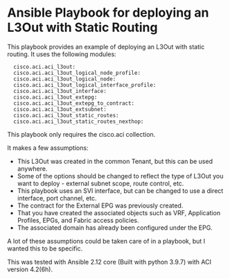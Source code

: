 # <h1>Ansible Playbook for deploying an L3Out with Static Routing </h1>

This playbook provides an example of deploying an L3Out with static routing.
It uses the following modules: 

      cisco.aci.aci_l3out:
      cisco.aci.aci_l3out_logical_node_profile:
      cisco.aci.aci_l3out_logical_node:
      cisco.aci.aci_l3out_logical_interface_profile:
      cisco.aci.aci_l3out_interface:
      cisco.aci.aci_l3out_extepg:
      cisco.aci.aci_l3out_extepg_to_contract:
      cisco.aci.aci_l3out_extsubnet:
      cisco.aci.aci_l3out_static_routes:
      cisco.aci.aci_l3out_static_routes_nexthop:

This playbook only requires the cisco.aci collection.

It makes a few assumptions:

- This L3Out was created in the common Tenant, but this can be used anywhere.
- Some of the options should be changed to reflect the type of L3Out you want to deploy - external subnet scope, route control, etc.
- This playbook uses an SVI interface, but can be changed to use a direct interface, port channel, etc.
- The contract for the External EPG was previously created.
- That you have created the associated objects such as VRF, Application Profiles, EPGs, and Fabric access policies.
- The associated domain has already been configured under the EPG.

A lot of these assumptions could be taken care of in a playbook, but I wanted this to be specific.

This was tested with Ansible 2.12 core (Built with python 3.9.7) with ACI version 4.2(6h).

